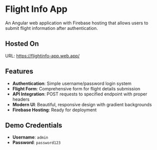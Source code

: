 # Flight Info App

An Angular web application with Firebase hosting that allows users to submit flight information after authentication.

## Hosted On
URL: https://flightinfo-app.web.app/

## Features

- **Authentication**: Simple username/password login system
- **Flight Form**: Comprehensive form for flight details submission
- **API Integration**: POST requests to specified endpoint with proper headers
- **Modern UI**: Beautiful, responsive design with gradient backgrounds
- **Firebase Hosting**: Ready for deployment

## Demo Credentials

- **Username**: `admin`
- **Password**: `password123`


